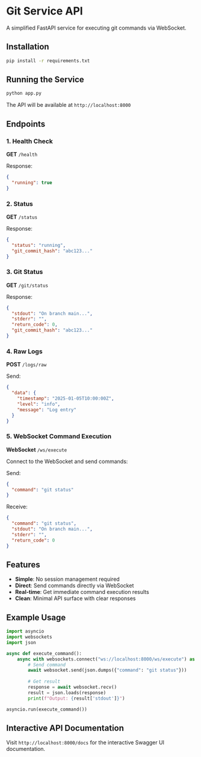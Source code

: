 # Git Service API

A simplified FastAPI service for executing git commands via WebSocket.

## Installation

```bash
pip install -r requirements.txt
```

## Running the Service

```bash
python app.py
```

The API will be available at `http://localhost:8000`

## Endpoints

### 1. Health Check
**GET** `/health`

Response:
```json
{
  "running": true
}
```

### 2. Status
**GET** `/status`

Response:
```json
{
  "status": "running",
  "git_commit_hash": "abc123..."
}
```

### 3. Git Status
**GET** `/git/status`

Response:
```json
{
  "stdout": "On branch main...",
  "stderr": "",
  "return_code": 0,
  "git_commit_hash": "abc123..."
}
```

### 4. Raw Logs
**POST** `/logs/raw`

Send:
```json
{
  "data": {
    "timestamp": "2025-01-05T10:00:00Z",
    "level": "info", 
    "message": "Log entry"
  }
}
```

### 5. WebSocket Command Execution
**WebSocket** `/ws/execute`

Connect to the WebSocket and send commands:

Send:
```json
{
  "command": "git status"
}
```

Receive:
```json
{
  "command": "git status",
  "stdout": "On branch main...",
  "stderr": "",
  "return_code": 0
}
```

## Features

- **Simple**: No session management required
- **Direct**: Send commands directly via WebSocket
- **Real-time**: Get immediate command execution results
- **Clean**: Minimal API surface with clear responses

## Example Usage

```python
import asyncio
import websockets
import json

async def execute_command():
    async with websockets.connect("ws://localhost:8000/ws/execute") as websocket:
        # Send command
        await websocket.send(json.dumps({"command": "git status"}))
        
        # Get result
        response = await websocket.recv()
        result = json.loads(response)
        print(f"Output: {result['stdout']}")

asyncio.run(execute_command())
```

## Interactive API Documentation

Visit `http://localhost:8000/docs` for the interactive Swagger UI documentation.
